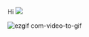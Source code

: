 Hi ![](https://user-images.githubusercontent.com/18350557/176309783-0785949b-9127-417c-8b55-ab5a4333674e.gif)

![ezgif com-video-to-gif](https://github.com/its-monotype/its-monotype/assets/79363260/eedfc97a-441a-4f12-b261-8f502bdc18b9)
